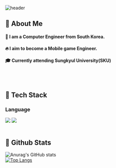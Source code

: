 <div>

  <!--Header-->
  ![header](https://capsule-render.vercel.app/api?type=cylinder&color=gradient&height=300&section=header&text=hello%20world✋✋)
  
</div>
<div>
  <!--Body-->
  
  ## 👀 About Me
  #### :raising_hand: I am a Computer Engineer from South Korea.<br/>
  #### :fire: I aim to become a Mobile game Engineer.<br/>
  #### :mortar_board: Currently attending Sungkyul University(SKU)
  <br/>
  <br/>

## 🧱 Tech Stack
  ### Language
  <!--C-->
  <img src="https://img.shields.io/badge/c-A8B9CC?style=flat-square&logo=c&logoColor=white"/>
  <!--C++-->
  <img src="https://img.shields.io/badge/cplusplus-00599C?style=flat-square&logo=cplusplus&logoColor=white"/>
  
  <br/>
  <br/>
  

  ## 🤔 Github Stats
  ![Anurag's GitHub stats](https://github-readme-stats.vercel.app/api?username=Jungyh0&show_icons=true&theme=react)
  <br/>
  [![Top Langs](https://github-readme-stats.vercel.app/api/top-langs/?username=Jungyh0)](https://github.com/anuraghazra/github-readme-stats)
  </div>
